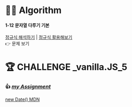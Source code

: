 <h1 id="👩‍💻-algorithm">👩‍💻 Algorithm</h1>
<h4 id="문자열-다루기-기본">1-12 문자열 다루기 기본</h4>
<p><a href="https://regexr.com/59pp7">정규식 해석하기</a> | <a href="https://j07051.tistory.com/554">정규식 활용해보기</a><br>
👉 문제 보기</p>
<h1 id="🏆-challenge-_vanilla.js_5">🏆 CHALLENGE _vanilla.JS_5</h1>
<h3 id="👍-my-assignment">👍 <a href="https://github.com/gay0ung/JavaScript/tree/master/Challenges/assignment%205"><em>my Assignment</em></a></h3>
<p><a href="https://developer.mozilla.org/ko/docs/Web/JavaScript/Reference/Global_Objects/Date">new Date() MDN</a></p>

